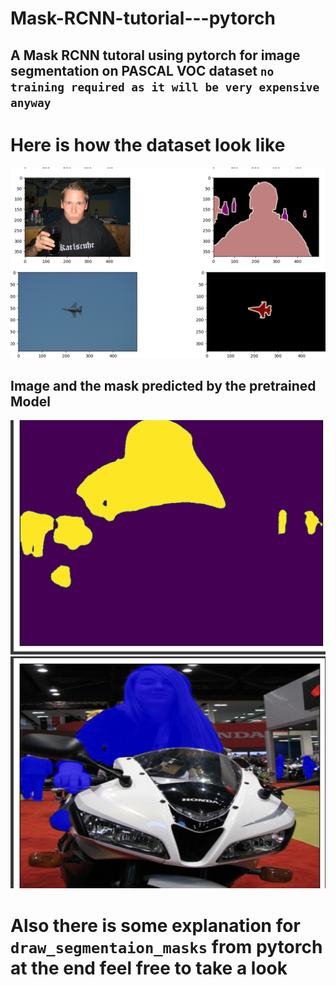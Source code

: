 # Mask-RCNN-tutorial---pytorch


## A Mask RCNN tutoral using pytorch for image segmentation on PASCAL VOC dataset `no training required as it will be very expensive anyway` 



# Here is how the dataset look like 
![alt text](./assets/4.png)



## Image and the mask predicted by the pretrained Model
![alt text](./assets/1.png)
![alt text](./assets/2.png)







# Also there is some explanation for ` draw_segmentaion_masks ` from pytorch at the end feel free to take a look

